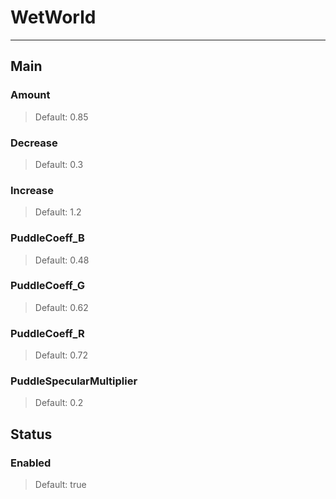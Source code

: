 # WetWorld

---

## Main

### Amount

>Default: 0.85

### Decrease

>Default: 0.3

### Increase

>Default: 1.2

### PuddleCoeff_B

>Default: 0.48

### PuddleCoeff_G

>Default: 0.62

### PuddleCoeff_R

>Default: 0.72

### PuddleSpecularMultiplier

>Default: 0.2

## Status

### Enabled

>Default: true
